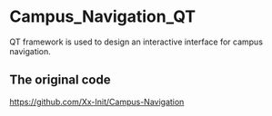 # Campus_Navigation_QT
QT framework is used to design an interactive interface for campus navigation.
## The original code
https://github.com/Xx-Init/Campus-Navigation
